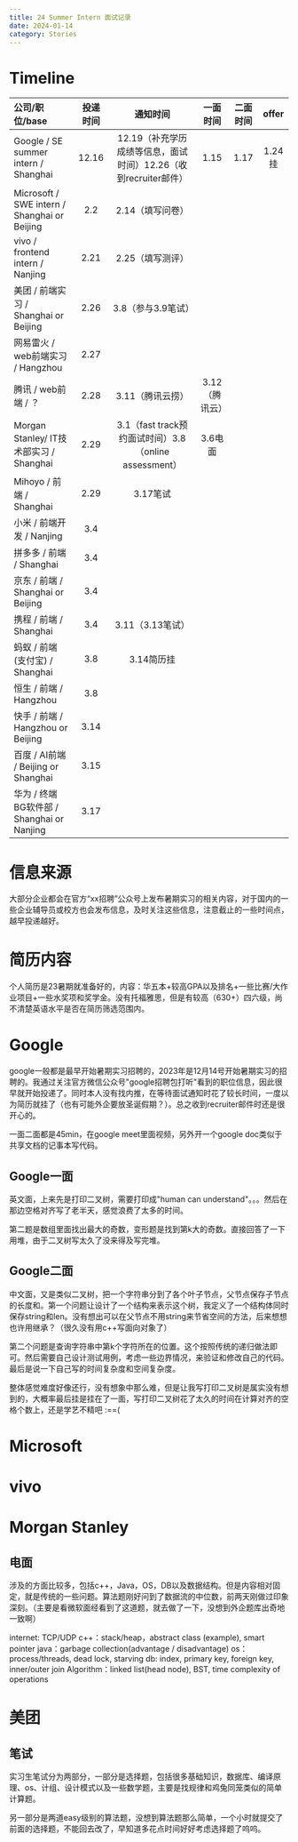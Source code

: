 ```yaml
---
title: 24 Summer Intern 面试记录
date: 2024-01-14
category: Stories
---
```


# Timeline
|公司/职位/base                        | 投递时间  | 通知时间 | 一面时间 | 二面时间 | offer |
|    :--                              |   :--:    |   :--:  |  :--:   | :--:    | :--: |
|Google / SE summer intern / Shanghai | 12.16 |12.19（补充学历成绩等信息，面试时间）12.26（收到recruiter邮件）|1.15| 1.17 | 1.24挂 |
|Microsoft / SWE intern / Shanghai or Beijing |2.2 |2.14（填写问卷） |     |    |    |
|vivo / frontend intern / Nanjing     | 2.21  |  2.25（填写测评） |        |         |          |
|美团 / 前端实习 / Shanghai or Beijing | 2.26 | 3.8（参与3.9笔试） |         |         |         |
|网易雷火 / web前端实习 / Hangzhou    |  2.27   |       |    |    |      |
|腾讯 / web前端 / ？    | 2.28  |   3.11（腾讯云捞）    |  3.12（腾讯云）  |      |      |
|Morgan Stanley/ IT技术部实习 / Shanghai | 2.29 | 3.1（fast track预约面试时间）3.8（online assessment） | 3.6电面 |      |      |
|Mihoyo / 前端 / Shanghai     | 2.29 | 3.17笔试  |      |       |           |
|小米 / 前端开发 / Nanjing            | 3.4 |   |     |     |       |
|拼多多 / 前端 / Shanghai             | 3.4 |  |    |   |   |
|京东 / 前端 / Shanghai or Beijing    | 3.4 |   |    |     |     |
|携程 / 前端 / Shanghai               | 3.4 | 3.11（3.13笔试）|    |     |     |
|蚂蚁 / 前端(支付宝) / Shanghai       | 3.8  |  3.14简历挂   |    |     |     |
|恒生 / 前端 / Hangzhou               | 3.8  |    |    |     |     |
|快手 / 前端 / Hangzhou or Beijing   | 3.14 |    |   |   |  |
|百度 / AI前端 / Beijing or Shanghai | 3.15 |    |    |   |   |
|华为 / 终端BG软件部 / Shanghai or Nanjing|3.17 |  |   |    |   |

# 信息来源
大部分企业都会在官方“xx招聘”公众号上发布暑期实习的相关内容，对于国内的一些企业辅导员或校方也会发布信息，及时关注这些信息，注意截止的一些时间点，越早投递越好。

# 简历内容
个人简历是23暑期就准备好的，内容：华五本+较高GPA以及排名+一些比赛/大作业项目+一些水奖项和奖学金。没有托福雅思，但是有较高（630+）四六级，尚不清楚英语水平是否在简历筛选范围内。

# Google
google一般都是最早开始暑期实习招聘的，2023年是12月14号开始暑期实习的招聘的。我通过关注官方微信公众号"google招聘包打听"看到的职位信息，因此很早就开始投递了。同时本人没有找内推，在等待面试通知时花了较长时间，一度以为简历就挂了（也有可能外企要放圣诞假期？）。总之收到recruiter邮件时还是很开心的。

一面二面都是45min，在google meet里面视频，另外开一个google doc类似于共享文档的记事本写代码。

## Google一面
英文面，上来先是打印二叉树，需要打印成"human can understand"。。。然后在那边空格对齐写了老半天，感觉浪费了太多的时间。

第二题是数组里面找出最大的奇数，变形题是找到第k大的奇数。直接回答了一下用堆，由于二叉树写太久了没来得及写完堆。

## Google二面
中文面，又是类似二叉树，把一个字符串分到了各个叶子节点，父节点保存子节点的长度和。第一个问题让设计了一个结构来表示这个树，我定义了一个结构体同时保存string和len。没有想出可以在父节点不用string来节省空间的方法，后来想想也许用继承？（很久没有用c++写面向对象了）

第二个问题是查询字符串中第k个字符所在的位置。这个按照传统的递归做法即可。然后需要自己设计测试用例，考虑一些边界情况，来验证和修改自己的代码。最后是说一下自己写的时间复杂度和空间复杂度。

整体感觉难度好像还行，没有想象中那么难，但是让我写打印二叉树是属实没有想到的，大概率最后挂是挂在了一面，写打印二叉树花了太久的时间在计算对齐的空格个数上，还是学艺不精吧 :==(

# Microsoft

# vivo


# Morgan Stanley

## 电面

涉及的方面比较多，包括c++，Java，OS，DB以及数据结构。但是内容相对固定，就是传统的一些问题。算法题刚好问到了数据流的中位数，前两天刚做过印象深刻。（主要是看微软面经看到了这道题，就去做了一下，没想到外企题库出奇地一致啊）

internet: TCP/UDP
c++：stack/heap，abstract class (example), smart pointer
java：garbage collection(advantage / disadvantage)
os：process/threads, dead lock, starving
db: index, primary key, foreign key, inner/outer join
Algorithm：linked list(head node), BST, time complexity of operations 

# 美团

## 笔试
实习生笔试分为两部分，一部分是选择题，包括很多基础知识，数据库、编译原理、os、计组、设计模式以及一些数学题，主要是找规律和鸡兔同笼类似的简单计算题。

另一部分是两道easy级别的算法题，没想到算法题那么简单，一个小时就提交了前面的选择题，不能回去改了，早知道多花点时间好好考虑选择题了呜呜。